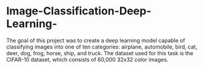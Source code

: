 # Image-Classification-Deep-Learning-
The goal of this project was to create a deep learning model capable of classifying images into one of ten categories: airplane, automobile, bird, cat, deer, dog, frog, horse, ship, and truck. The dataset used for this task is the CIFAR-10 dataset, which consists of 60,000 32x32 color images. 
